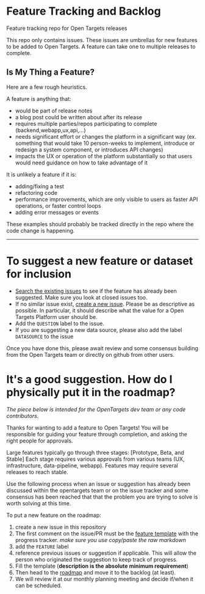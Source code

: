 # Feature Tracking and Backlog

Feature tracking repo for Open Targets releases

This repo only contains issues. These issues are umbrellas for new features to be added to Open Targets. A feature can take one to multiple releases to complete. 

## Is My Thing a Feature?

Here are a few rough heuristics.

A feature is anything that:

- would be part of release notes
- a blog post could be written about after its release 
- requires multiple parties/repos participating to complete (backend,webapp,ux,api,...)
- needs significant effort or changes the platform in a significant way (ex. something that would take 10 person-weeks to implement, introduce or redesign a system component, or introduces API changes)
- impacts the UX or operation of the platform substantially so that users would need guidance on how to take advantage of it

It is unlikely a feature if it is:

- adding/fixing a  test
- refactoring code
- performance improvements, which are only visible to users as faster API operations, or faster control loops
- adding error messages or events

These examples should probably be tracked directly in the repo where the code change is happening.


***

# To suggest a new feature or dataset for inclusion

- [Search the existing issues](https://github.com/opentargets/features/issues) to see if the feature has already been suggested. Make sure you look at closed issues too.
- If no similar issue exist, [create a new issue](https://github.com/opentargets/features/issues/new). Please be as descriptive as possible. In particular, it should describe what the value for a Open Targets Platform user should be.
- Add the `QUESTION` label to the issue.
- If you are suggesting a new data source, please also add the label `DATASOURCE` to the issue

Once you have done this, please await review and some consensus building from the Open Targets team or directly on github from other users.

# It's a good suggestion. How do I physically put it in the roadmap?
*The piece below is intended for the OpenTargets dev team or any code contributors.*

Thanks for wanting to add a feature to Open Targets!  You will be responsible for guiding
your feature through completion, and asking the right people for approvals.  

Large features typically go through three stages: [Prototype, Beta, and Stable]
Each stage requires various approvals from various teams (UX, infrastructure, data-pipeline, webapp). 
Features may require several releases to reach stable.

Use the following process  when an issue or suggestion has already been discussed within the opentargets team or on the issue tracker and some consensus has been reached that that the problem you are trying to solve is worth solving at this time.

To put a new feature on the roadmap:

1. create a new issue in this repository
2. The first comment on the issue/PR must be the [feature template](https://github.com/opentargets/features/blob/master/FEATURE_TEMPLATE.md) with the progress tracker. *make sure you use copy/paste the raw markdown*
3. add the `FEATURE` label
4. reference previous issues or suggestion if applicable. This will allow the person who originated the suggestion to keep track of progress.
5. Fill the template (**description is the absolute minimum requirement**)
6. Then head to the [roadmap](https://github.com/orgs/opentargets/projects/3) and move it to the backlog (at least).
7. We will review it at our monthly planning meeting and decide if/when it can be scheduled.
